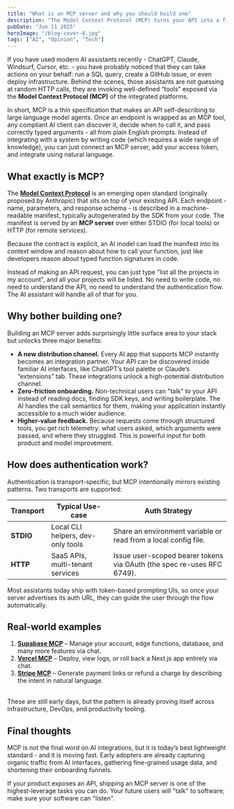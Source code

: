 ```yaml
---
title: "What is an MCP server and why you should build one"
description: "The Model Context Protocol (MCP) turns your API into a first-class AI tool. Learn what MCP is, how it works, and why building an MCP server today can help grow your product."
pubDate: "Jun 11 2025"
heroImage: "/blog-cover-8.jpg"
tags: ["AI", "Opinion", "Tech"]
---
```


If you have used modern AI assistants recently - ChatGPT, Claude, Windsurf, Cursor, etc. - you have probably noticed that they can take actions on your behalf: run a SQL query, create a GitHub issue, or even deploy infrastructure. Behind the scenes, those assistants are not guessing at random HTTP calls, they are invoking well-defined “tools” exposed via the **Model Context Protocol (MCP)** of the integrated platforms.

In short, MCP is a thin specification that makes an API self-describing to large language model agents. Once an endpoint is wrapped as an MCP tool, any compliant AI client can discover it, decide when to call it, and pass correctly typed arguments - all from plain English prompts. Instead of integrating with a system by writing code (which requires a wide range of knowledge), you can just connect an MCP server, add your access token, and integrate using natural language.

## What exactly is MCP?

The [**Model Context Protocol**](https://modelcontextprotocol.io/) is an emerging open standard (originally proposed by Anthropic) that sits on top of your existing API. Each endpoint - name, parameters, and response schema - is described in a machine-readable manifest, typically autogenerated by the SDK from your code. The manifest is served by an **MCP server** over either STDIO (for local tools) or HTTP (for remote services).

Because the contract is explicit, an AI model can load the manifest into its context window and reason about how to call your function, just like developers reason about typed function signatures in code.

Instead of making an API request, you can just type "list all the projects in my account", and all your projects will be listed. No need to write code, no need to understand the API, no need to understand the authentication flow. The AI assistant will handle all of that for you.

## Why bother building one?

Building an MCP server adds surprisingly little surface area to your stack but unlocks three major benefits:

- **A new distribution channel.** Every AI app that supports MCP instantly becomes an integration partner. Your API can be discovered inside familiar AI interfaces, like ChatGPT’s tool palette or Claude’s “extensions” tab. These integrations unlock a high-potential distribution channel.
- **Zero-friction onboarding.** Non-technical users can "talk" to your API instead of reading docs, finding SDK keys, and writing boilerplate. The AI handles the call semantics for them, making your application instantly accessible to a much wider audience.
- **Higher-value feedback.** Because requests come through structured tools, you get rich telemetry: what users asked, which arguments were passed, and where they struggled. This is powerful input for both product and model improvement.

## How does authentication work?

Authentication is transport-specific, but MCP intentionally mirrors existing patterns. Two transports are supported:

| Transport | Typical Use-case                  | Auth Strategy                                                          |
| --------- | --------------------------------- | ---------------------------------------------------------------------- |
| **STDIO** | Local CLI helpers, dev-only tools | Share an environment variable or read from a local config file.        |
| **HTTP**  | SaaS APIs, multi-tenant services  | Issue user-scoped bearer tokens via OAuth (the spec re-uses RFC 6749). |

Most assistants today ship with token-based prompting UIs, so once your server advertises its auth URL, they can guide the user through the flow automatically.

## Real-world examples

1. [**Supabase MCP**](https://supabase.com/docs/guides/getting-started/mcp) – Manage your account, edge functions, database, and many more features via chat.
2. [**Vercel MCP**](https://vercel.com/docs/mcp) – Deploy, view logs, or roll back a Next.js app entirely via chat.
3. [**Stripe MCP**](https://docs.stripe.com/agents) – Generate payment links or refund a charge by describing the intent in natural language.

<br>
These are still early days, but the pattern is already proving itself across infrastructure, DevOps, and productivity tooling.

## Final thoughts

MCP is not the final word on AI integrations, but it is today’s best lightweight standard - and it is moving fast. Early adopters are already capturing organic traffic from AI interfaces, gathering fine-grained usage data, and shortening their onboarding funnels.

If your product exposes an API, shipping an MCP server is one of the highest-leverage tasks you can do. Your future users will "talk" to software; make sure your software can "listen".
